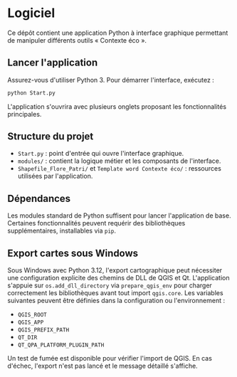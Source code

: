 # Logiciel

Ce dépôt contient une application Python à interface graphique permettant de manipuler différents outils « Contexte éco ».

## Lancer l'application

Assurez-vous d'utiliser Python 3. Pour démarrer l'interface, exécutez :

```bash
python Start.py
```

L'application s'ouvrira avec plusieurs onglets proposant les fonctionnalités principales.

## Structure du projet

- `Start.py` : point d'entrée qui ouvre l'interface graphique.
- `modules/` : contient la logique métier et les composants de l'interface.
- `Shapefile_Flore_Patri/` et `Template word Contexte éco/` : ressources utilisées par l'application.

## Dépendances

Les modules standard de Python suffisent pour lancer l'application de base. Certaines fonctionnalités peuvent requérir des bibliothèques supplémentaires, installables via `pip`.

## Export cartes sous Windows

Sous Windows avec Python 3.12, l'export cartographique peut nécessiter une configuration explicite des chemins de DLL de QGIS et Qt.
L'application s'appuie sur `os.add_dll_directory` via `prepare_qgis_env` pour charger correctement les bibliothèques avant tout import `qgis.core`.
Les variables suivantes peuvent être définies dans la configuration ou l'environnement :

- `QGIS_ROOT`
- `QGIS_APP`
- `QGIS_PREFIX_PATH`
- `QT_DIR`
- `QT_QPA_PLATFORM_PLUGIN_PATH`

Un test de fumée est disponible pour vérifier l'import de QGIS. En cas d'échec, l'export n'est pas lancé et le message détaillé s'affiche.

